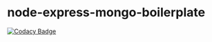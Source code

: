 # node-express-mongo-boilerplate

[![Codacy Badge](https://api.codacy.com/project/badge/Grade/89c2d033d8fe4946b1271a00a1d37ff7)](https://www.codacy.com/app/1259524459/node-express-mongo-boilerplate?utm_source=github.com&utm_medium=referral&utm_content=jweboy/node-express-mongo-boilerplate&utm_campaign=badger)